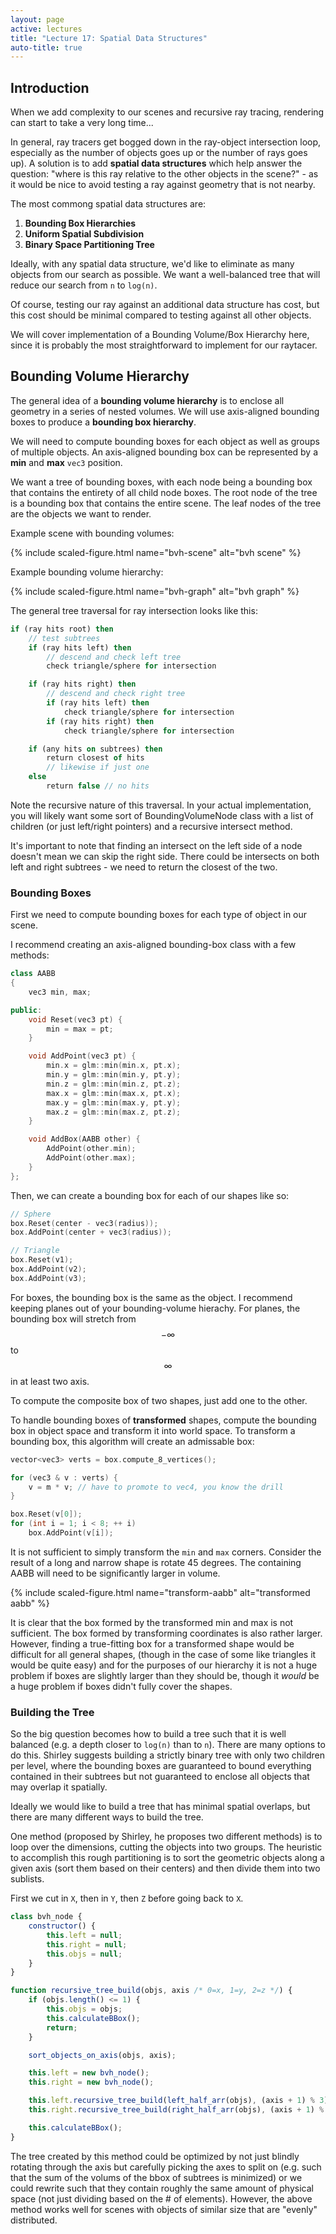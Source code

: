 ```yaml
---
layout: page
active: lectures
title: "Lecture 17: Spatial Data Structures"
auto-title: true
---
```



## Introduction

When we add complexity to our scenes and recursive ray tracing, rendering can start to take a very long time...

In general, ray tracers get bogged down in the ray-object intersection loop, especially as the number of objects goes up or the number of rays goes up).
A solution is to add **spatial data structures** which help answer the question: "where is this ray relative to the other objects in the scene?" -
as it would be nice to avoid testing a ray against geometry that is not nearby.

The most commong spatial data structures are:

1. **Bounding Box Hierarchies**
2. **Uniform Spatial Subdivision**
3. **Binary Space Partitioning Tree**

Ideally, with any spatial data structure, we'd like to eliminate as many objects from our search as possible.
We want a well-balanced tree that will reduce our search from `n` to `log(n)`.

Of course, testing our ray against an additional data structure has cost, but this cost should be minimal compared to testing against all other objects.

We will cover implementation of a Bounding Volume/Box Hierarchy here, since it is probably the most straightforward to implement for our raytacer.



## Bounding Volume Hierarchy

The general idea of a **bounding volume hierarchy** is to enclose all geometry in a series of nested volumes.
We will use axis-aligned bounding boxes to produce a **bounding box hierarchy**.

We will need to compute bounding boxes for each object as well as groups of multiple objects.
An axis-aligned bounding box can be represented by a **min** and **max** `vec3` position.

We want a tree of bounding boxes, with each node being a bounding box that contains the entirety of all child node boxes.
The root node of the tree is a bounding box that contains the entire scene.
The leaf nodes of the tree are the objects we want to render.

Example scene with bounding volumes:

{% include scaled-figure.html name="bvh-scene" alt="bvh scene" %}

Example bounding volume hierarchy:

{% include scaled-figure.html name="bvh-graph" alt="bvh graph" %}

The general tree traversal for ray intersection looks like this:

```pascal
if (ray hits root) then
    // test subtrees
    if (ray hits left) then
        // descend and check left tree
        check triangle/sphere for intersection

    if (ray hits right) then
        // descend and check right tree
        if (ray hits left) then
            check triangle/sphere for intersection
        if (ray hits right) then
            check triangle/sphere for intersection

    if (any hits on subtrees) then
        return closest of hits
        // likewise if just one
    else
        return false // no hits
```

Note the recursive nature of this traversal.
In your actual implementation, you will likely want some sort of BoundingVolumeNode class
with a list of children (or just left/right pointers) and a recursive intersect method.

It's important to note that finding an intersect on the left side of a node doesn't mean we can skip the right side.
There could be intersects on both left and right subtrees - we need to return the closest of the two.


### Bounding Boxes

First we need to compute bounding boxes for each type of object in our scene.

I recommend creating an axis-aligned bounding-box class with a few methods:

```cpp
class AABB
{
    vec3 min, max;

public:
    void Reset(vec3 pt) {
        min = max = pt;
    }

    void AddPoint(vec3 pt) {
        min.x = glm::min(min.x, pt.x);
        min.y = glm::min(min.y, pt.y);
        min.z = glm::min(min.z, pt.z);
        max.x = glm::min(max.x, pt.x);
        max.y = glm::min(max.y, pt.y);
        max.z = glm::min(max.z, pt.z);
    }

    void AddBox(AABB other) {
        AddPoint(other.min);
        AddPoint(other.max);
    }
};
```

Then, we can create a bounding box for each of our shapes like so:

```cpp
// Sphere
box.Reset(center - vec3(radius));
box.AddPoint(center + vec3(radius));
```

```cpp
// Triangle
box.Reset(v1);
box.AddPoint(v2);
box.AddPoint(v3);
```

For boxes, the bounding box is the same as the object.
I recommend keeping planes out of your bounding-volume hierachy.
For planes, the bounding box will stretch from $$-\infty$$ to $$\infty$$ in at least two axis.

To compute the composite box of two shapes, just add one to the other.

To handle bounding boxes of **transformed** shapes, compute the bounding box in object space and transform it into world space.
To transform a bounding box, this algorithm will create an admissable box:

```cpp
vector<vec3> verts = box.compute_8_vertices();

for (vec3 & v : verts) {
    v = m * v; // have to promote to vec4, you know the drill
}

box.Reset(v[0]);
for (int i = 1; i < 8; ++ i)
    box.AddPoint(v[i]);
```

It is not sufficient to simply transform the `min` and `max` corners.
Consider the result of a long and narrow shape is rotate 45 degrees.
The containing AABB will need to be significantly larger in volume.

{% include scaled-figure.html name="transform-aabb" alt="transformed aabb" %}

It is clear that the box formed by the transformed min and max is not sufficient.
The box formed by transforming coordinates is also rather larger.
However, finding a true-fitting box for a transformed shape would be difficult for all general shapes,
(though in the case of some like triangles it would be quite easy)
and for the purposes of our hierarchy it is not a huge problem if boxes are slightly larger than they should be,
though it *would* be a huge problem if boxes didn't fully cover the shapes.


### Building the Tree

So the big question becomes how to build a tree such that it is well balanced (e.g. a depth closer to `log(n)` than to `n`).
There are many options to do this.
Shirley suggests building a strictly binary tree with only two children per level, where the bounding boxes are guaranteed to bound everything contained in their subtrees
but not guaranteed to enclose all objects that may overlap it spatially.

Ideally we would like to build a tree that has minimal spatial overlaps, but there are many different ways to build the tree.

One method (proposed by Shirley, he proposes two different methods) is to loop over the dimensions, cutting the objects into two groups.
The heuristic to accomplish this rough partitioning is to sort the geometric objects along a given axis (sort them based on their centers)
and then divide them into two sublists.

First we cut in `X`, then in `Y`, then `Z` before going back to `X`.

```javascript
class bvh_node {
    constructor() {
        this.left = null;
        this.right = null;
        this.objs = null;
    }
}

function recursive_tree_build(objs, axis /* 0=x, 1=y, 2=z */) {
    if (objs.length() <= 1) {
        this.objs = objs;
        this.calculateBBox();
        return;
    }

    sort_objects_on_axis(objs, axis);

    this.left = new bvh_node();
    this.right = new bvh_node();

    this.left.recursive_tree_build(left_half_arr(objs), (axis + 1) % 3);
    this.right.recursive_tree_build(right_half_arr(objs), (axis + 1) % 3);

    this.calculateBBox();
}
```

The tree created by this method could be optimized by not just blindly rotating through the axis but carefully picking the axes to split on
(e.g. such that the sum of the volums of the bbox of subtrees is minimized)
or we could rewrite such that they contain roughly the same amount of physical space
(not just dividing based on the # of elements).
However, the above method works well for scenes with objects of similar size that are "evenly" distributed.
